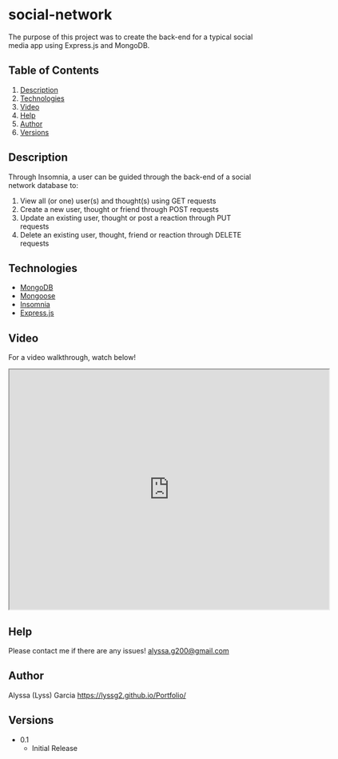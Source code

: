# social-network

The purpose of this project was to create the back-end for a typical social media app using Express.js and MongoDB.

## Table of Contents
  
1. [Description](#Description)
2. [Technologies](#Technologies)
3. [Video](#Video)
4. [Help](#help)
5. [Author](#Author)
6. [Versions](#versions)

## Description

Through Insomnia, a user can be guided through the back-end of a social network database to: 
1. View all (or one) user(s) and thought(s) using GET requests
2. Create a new user, thought or friend through POST requests
3. Update an existing user, thought or post a reaction through PUT requests
5. Delete an existing user, thought, friend or reaction through DELETE requests

## Technologies

- [MongoDB](https://www.mongodb.com/)
- [Mongoose](https://www.npmjs.com/package/mongoose)
- [Insomnia](https://insomnia.rest/)
- [Express.js](https://www.npmjs.com/package/express)


## Video

For a video walkthrough, watch below!

<iframe src="https://drive.google.com/file/d/1pbHM4_yY7xkyFXTHxwj9iK7OHgEWjGpw/preview" width="640" height="480"></iframe>

## Help
Please contact me if there are any issues!
alyssa.g200@gmail.com

## Author

Alyssa (Lyss) Garcia
https://lyssg2.github.io/Portfolio/ 

## Versions
* 0.1
    * Initial Release
